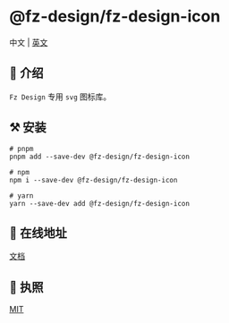 # @fz-design/fz-design-icon

中文 | [英文](https://github.com/fangzhioo/fz-design/blob/master/packages/fz-design-icon/README.en-US.md)

## 🐳 介绍

`Fz Design` 专用 `svg` 图标库。

## ⚒️ 安装

```shell
# pnpm
pnpm add --save-dev @fz-design/fz-design-icon

# npm
npm i --save-dev @fz-design/fz-design-icon

# yarn
yarn --save-dev add @fz-design/fz-design-icon
```

## 🔑 在线地址

[文档](https://fangzhioo.github.io/fz-design/components/svg-icon.html)

## 💬 执照

[MIT](https://github.com/fangzhioo/fz-design/blob/master/LICENSE)
